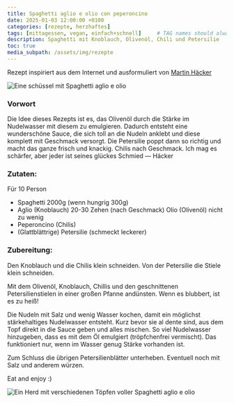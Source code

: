 ```yaml
---
title: Spaghetti aglio e olio con peperoncino
date: 2025-01-03 12:00:00 +0100
categories: [rezepte, herzhaftes]
tags: [mittagessen, vegan, einfach+schnell]     # TAG names should always be lowercase
description: Spaghetti mit Knoblauch, Olivenöl, Chili und Petersilie 
toc: true
media_subpath: /assets/img/rezepte
---
```

Rezept inspiriert aus dem Internet und ausformuliert von [Martin Häcker](https://häcker.net/)

![Eine schüssel mit Spaghetti aglio e olio](Spaghetti_agli_e_olio_2.jpeg)
### Vorwort

Die Idee dieses Rezepts ist es, das Olivenöl durch die Stärke im Nudelwasser mit diesem zu emulgieren. Dadurch entsteht eine wunderschöne Sauce, die sich toll an die Nudeln anklebt und diese komplett mit Geschmack versorgt. Die Petersilie poppt dann so richtig und macht das ganze frisch und knackig. Chilis nach Geschmack. Ich mag es schärfer, aber jeder ist seines glückes Schmied — Häcker

### Zutaten:

Für 10 Person

* Spaghetti 2000g (wenn hungrig 300g)
* Aglio (Knoblauch) 20-30 Zehen (nach Geschmack)
Olio (Olivenöl) nicht zu wenig
* Peperoncino (Chilis)
* (Glattblättrige) Petersilie (schmeckt leckerer)

### Zubereitung:

Den Knoblauch und die Chilis klein schneiden. Von der Petersilie die Stiele klein schneiden.

Mit dem Olivenöl, Knoblauch, Chillis und den geschnittenen Petersilienstielen in einer großen Pfanne andünsten. Wenn es blubbert, ist es zu heiß!

Die Nudeln mit Salz und wenig Wasser kochen, damit ein möglichst stärkehaltiges Nudelwasser entsteht. Kurz bevor sie al dente sind, aus dem Topf direkt in die Sauce geben und alles mischen. So viel Nudelwasser hinzugeben, dass es mit dem Öl emulgiert (tröpfchenfrei vermischt). Das funktioniert nur, wenn im Wasser genug Stärke vorhanden ist.

Zum Schluss die übrigen Petersilienblätter unterheben. Eventuell noch mit Salz und anderem würzen.

Eat and enjoy :\)

![Ein Herd mit verschiedenen Töpfen voller Spaghetti aglio e olio](Spaghetti_agli_e_olio_1.jpg)